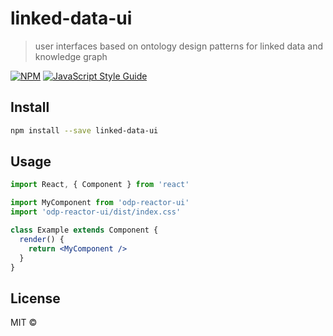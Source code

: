 # linked-data-ui

> user interfaces based on ontology design patterns for linked data and knowledge graph

[![NPM](https://img.shields.io/npm/v/odp-reactor-ui.svg)](https://www.npmjs.com/package/odp-reactor-ui) [![JavaScript Style Guide](https://img.shields.io/badge/code_style-standard-brightgreen.svg)](https://standardjs.com)

## Install

```bash
npm install --save linked-data-ui
```

## Usage

```jsx
import React, { Component } from 'react'

import MyComponent from 'odp-reactor-ui'
import 'odp-reactor-ui/dist/index.css'

class Example extends Component {
  render() {
    return <MyComponent />
  }
}
```

## License

MIT © [](https://github.com/)
